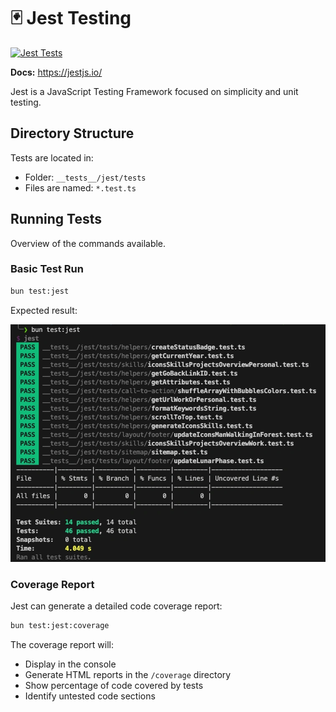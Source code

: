 # 🃏 Jest Testing

[![Jest Tests](https://github.com/krsiakdaniel/portfolio-website-krsiak-cz/actions/workflows/jest.yml/badge.svg)](https://github.com/krsiakdaniel/portfolio-website-krsiak-cz/actions/workflows/jest.yml)

**Docs:** <https://jestjs.io/>

Jest is a JavaScript Testing Framework focused on simplicity and unit testing.

## Directory Structure

Tests are located in:

- Folder: `__tests__/jest/tests`
- Files are named: `*.test.ts`

## Running Tests

Overview of the commands available.

### Basic Test Run

```bash
bun test:jest
```

Expected result:

![jest](/readme-images/development/testing/bun-test-jest.webp)

### Coverage Report

Jest can generate a detailed code coverage report:

```bash
bun test:jest:coverage
```

The coverage report will:

- Display in the console
- Generate HTML reports in the `/coverage` directory
- Show percentage of code covered by tests
- Identify untested code sections
